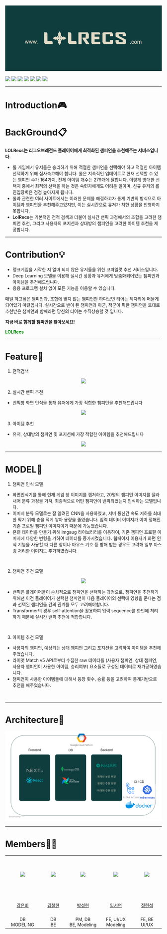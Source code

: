 ![background](./assets/background.png)

<img src="https://img.shields.io/badge/react-61DAFB?style=for-the-badge&logo=react&logoColor=black"> <img src="https://img.shields.io/badge/Next.js-000000?style=flat-square&amp;logo=Next.js&amp;logoColor=white">
<img src="https://img.shields.io/badge/FastAPI-009688?style=for-the-badge&logo=FastAPI&logoColor=white"> <img src="https://img.shields.io/badge/MongoDB-47A248?style=for-the-badge&amp;logo=MongoDB&logoColor=white">
<img src="https://img.shields.io/badge/OpenCV-5C3EE8?style=for-the-badge&logo=OpenCV&logoColor=white"> <img src="https://img.shields.io/badge/PyTorch-EE4C2C?style=for-the-badge&logo=PyTorch&logoColor=white">
<img src="https://img.shields.io/badge/Docker-2496ED?style=for-the-badge&amp;logo=Docker&logoColor=white">


---
# Introduction🎮
# BackGround📋

**LOLRecs는 리그오브레전드 플레이어에게 최적화된 챔피언을 추천해주는 서비스입니다.**

- 롤 게임에서 유저들은 승리하기 위해 적절한 챔피언을 선택해야 하고 적절한 아이템 선택하기 위해 심사숙고해야 합니다. 롤은 지속적인 업데이트로 현재 선택할 수 있는 챔피언 수가 164가지, 전체 아이템 개수는 279개에 달합니다. 이렇게 방대한 선택지 중에서 최적의 선택을 하는 것은 숙련자에게도 어려운 일이며, 신규 유저의 롤 진입장벽은 점점 높아지게 됩니다.
- 롤과 관련한 여러 사이트에서는 이러한 문제를 해결하고자 통계 기반의 방식으로 아이템과 챔피언을 추천해주고있지만, 이는 실시간으로 유저가 처한 상황을 반영하지 못합니다. 
- **LolRecs**는 기본적인 전적 검색과 더불어 실시간 밴픽 과정에서의 조합을 고려한 챔피언 추천, 그리고 사용자의 포지션과 상대방의 챔피언을 고려한 아이템 추천을 제공합니다. 
---
# Contribution💡

- 랭크게임을 시작한 지 얼마 되지 않은 유저들을 위한 코파일럿 추천 서비스입니다.
- Deep Learning 모델을 이용해 실시간 상황과 유저에게 맞춤화되어있는 챔피언과 아이템을 추천해드립니다.
- 응용 프로그램 설치 없이 모든 기능을 이용할 수 있습니다.

매일 하고싶은 챔피언과, 조합에 맞지 않는 챔피언만 하다보면 티어는 제자리에 머물게 되어있기 마련입니다. 실시간으로 밴이 된 챔피언과 아군, 적군이 픽한 챔피언을 토대로 추천받은 챔피언과 함께라면 당신의 티어는 수직상승할 것 입니다. 

**지금 바로 함께할 챔피언을 찾아보세요!**

**<a href="https://www.lolrecs.com" style="color: green; font-weight: bold">LOLRecs</a>**

---
# Feature🌟

1. 전적검색
<p align = "center">
<img src = "https://github.com/boostcampaitech5/level3_recsys_finalproject-recsys-05/assets/46915260/a627e27a-7f7d-4827-a986-17a28786f15a">
</p>



2. 실시간 밴픽 추천
- 밴픽창 화면 인식을 통해 유저에게 가장 적합한 챔피언을 추천해드립니다
<p align = "center">
<img src = "https://github.com/boostcampaitech5/level3_recsys_finalproject-recsys-05/assets/46915260/571ec96a-faa8-4347-a94c-31fb118eb2fb">
</p>



3. 아이템 추천
- 유저, 상대방의 챔피언 및 포지션에 가장 적합한 아이템을 추천해드립니다
<p align = "center">
<img src = "https://github.com/boostcampaitech5/level3_recsys_finalproject-recsys-05/assets/46915260/6f8406c3-cb79-49ad-9d27-692d0989b574">
</p>



---
# MODEL🚀

1. 챔피언 인식 모델
- 화면인식기를 통해 현재 게임 창 이미지를 캡처하고, 20명의 챔피언 이미지를 잘라내어 분류 과정을 거쳐, 최종적으로 어떤 챔피언이 밴픽되었는지 인식하는 모델입니다. 
- 이미지 분류 모델로는 잘 알려진 CNN을 사용하였고, 서버 통신간 속도 저하를 최대한 막기 위해 층을 적게 쌓아 용량을 줄였습니다. 입력 데이터 이미지가 이미 정해진 기존 프로필 챔피언 이미지이기 때문에 가능했습니다.
- 훈련 데이터를 만들기 위해 imgaug 라이브러리를 이용하여, 기존 챔피언 프로필 이미지에 다양한 변형을 가하여 데이터를 증가시켰습니다. 웹페이지 이용자가 화면 인식 기능을 사용할 때 다른 창이나 마우스 기호 등 방해 받는 경우도 고려해 일부 마스킹 처리한 이미지도 추가하였습니다.
<br/>

2. 챔피언 추천 모델
<p align = "center">
 <img src="https://github.com/boostcampaitech5/level3_recsys_finalproject-recsys-05/assets/46915260/f8c024ed-79df-46c5-b2b2-009068fe8984">
</p>

- 밴픽은 플레이어들이 순차적으로 챔피언을 선택하는 과정으로, 챔피언을 추천하기 위해선 이전 플레이어가 선택한 챔피언이 다음 플레이어의 선택에 영향을 준다는 점과 선택된 챔피언들 간의 관계를 모두 고려해야합니다. 
- Transformer의 경우 self-attention을 활용하여 입력 sequence를 한번에 처리하기 때문에 실시간 밴픽 추천에 적합합니다.
 <br/>  


3. 아이템 추천 모델
- 사용자의 챔피언, 예상되는 상대 챔피언 그리고 포지션을 고려하여 아이템을 추천해주었습니다.
- 라이엇 Match v5 API로부터 수집한 raw 데이터를 (사용자 챔피언, 상대 챔피언, 사용자 챔피언이 사용한 아이템, 승리여부) 요소들로 구성된 데이터로 재가공하였습니다.
- 챔피언이 사용한 아이템들에 대해서 등장 횟수, 승률 등을 고려하여 통계기반으로 추천을 해주었습니다.
<br/>
  
---
# Architecture🔧

![Architecture](./assets/ARCHI.png)



---
# Members👨‍💻

<table>
  <tr height="125px">
    <td align="center" width="120px">
      <a href="https://github.com/ebbbi"><img src="https://avatars.githubusercontent.com/ebbbi"/></a>
    </td>
    <td align="center" width="120px">
      <a href="https://github.com/Risk-boy"><img src="https://avatars.githubusercontent.com/Risk-boy"/></a>
    </td>
    <td align="center" width="120px">
      <a href="https://github.com/Puer-Hyun"><img src="https://avatars.githubusercontent.com/Puer-Hyun"/></a>
    </td>
    <td align="center" width="120px">
      <a href="https://github.com/seoseoi"><img src="https://avatars.githubusercontent.com/seoseoi"/></a>
    </td>
    <td align="center" width="120px">
      <a href="https://github.com/Aiden-Jung"><img src="https://avatars.githubusercontent.com/Aiden-Jung"/></a>

  </tr>
  <tr height="70px">
    <td align="center" width="120px">
      <a href="https://github.com/ebbbi">강은비</a>
    </td>
    <td align="center" width="120px">
      <a href="https://github.com/Risk-boy">김철현</a>
    </td>
    <td align="center" width="120px">
      <a href="https://github.com/Puer-Hyun">박성현</a>
    </td>
    <td align="center" width="120px">
      <a href="https://github.com/seoseoi">임서연</a>
    </td>
    <td align="center" width="120px">
      <a href="https://github.com/Aiden-Jung">정현석</a>
    </td>
  </tr>
  <tr>
      <td align="center">DB<br/>MODELING</td>
      <td align="center">DB<br/>BE</td>
      <td align="center">PM, DB<br/>BE, Modeling</td>
      <td align="center">FE, UI/UX</br>Modeling</td>
      <td align="center">FE, BE</br>UI/UX</td>
   </tr>
</table>

